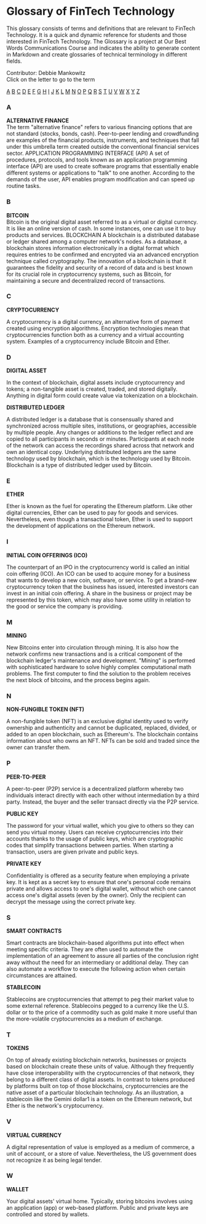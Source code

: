 # Glossary of FinTech Technology
This glossary consists of terms and definitions that are relevant to FinTech Technology. It is a quick and dynamic reference for students and those interested in FinTech Technology.
The Glossary is a project at Our Best Words Communications Course and indicates the ability to generate content in Markdown and create glossaries of technical terminology in different fields.

Contributor:
Debbie Mankowitz              
Click on the letter to go to the term

[A](#a) [B](#b) [C](#c) [D](#d) [E](#e) [F](#f) [G](#g) [H](#h) [I](#i) [J](#j) [K](#k) [L](#l) [M](#m) [N](#n) [O](#o) [P](#p) [Q](#q) [R](#r) [S](#s) [T](#t) [U](#u) [V](#v) [W](#w) [X](#x) [Y](#y) [Z](#z)

### A
**ALTERNATIVE FINANCE**  
The term "alternative finance" refers to various financing options that are not standard (stocks, bonds, cash). Peer-to-peer lending and crowdfunding are examples of the financial products, instruments, and techniques that fall under this umbrella term created outside the conventional financial services sector.
APPLICATION PROGRAMMING INTERFACE (API)
A set of procedures, protocols, and tools known as an application programming interface (API) are used to create software programs that essentially enable different systems or applications to "talk" to one another. According to the demands of the user, API enables program modification and can speed up routine tasks.

### B
**BITCOIN**  
Bitcoin is the original digital asset referred to as a virtual or digital currency. It is like an online version of cash. In some instances, one can use it to buy products and services.
BLOCKCHAIN
A blockchain is a distributed database or ledger shared among a computer network's nodes. As a database, a blockchain stores information electronically in a digital format which requires entries to be confirmed and encrypted via an advanced encryption technique called cryptography. The innovation of a blockchain is that it guarantees the fidelity and security of a record of data and is best known for its crucial role in cryptocurrency systems, such as Bitcoin, for maintaining a secure and decentralized record of transactions.

### C
**CRYPTOCURRENCY**

A cryptocurrency is a digital currency, an alternative form of payment created using encryption algorithms. Encryption technologies mean that cryptocurrencies function both as a currency and a virtual accounting system. Examples of a cryptocurrency include Bitcoin and Ether.

### D
**DIGITAL ASSET**

In the context of blockchain, digital assets include cryptocurrency and tokens; a non-tangible asset is created, traded, and stored digitally. Anything in digital form could create value via tokenization on a blockchain.


**DISTRIBUTED LEDGER**

A distributed ledger is a database that is consensually shared and synchronized across multiple sites, institutions, or geographies, accessible by multiple people. Any changes or additions to the ledger reflect and are copied to all participants in seconds or minutes. Participants at each node of the network can access the recordings shared across that network and own an identical copy.
Underlying distributed ledgers are the same technology used by blockchain, which is the technology used by Bitcoin. Blockchain is a type of distributed ledger used by Bitcoin.

### E

**ETHER**

Ether is known as the fuel for operating the Ethereum platform. Like other digital currencies, Ether can be used to pay for goods and services. Nevertheless, even though a transactional token, Ether is used to support the development of applications on the Ethereum network.


### I

**INITIAL COIN OFFERINGS (ICO)**

The counterpart of an IPO in the cryptocurrency world is called an initial coin offering (ICO). An ICO can be used to acquire money for a business that wants to develop a new coin, software, or service.
To get a brand-new cryptocurrency token that the business has issued, interested investors can invest in an initial coin offering. A share in the business or project may be represented by this token, which may also have some utility in relation to the good or service the company is providing.

### M

**MINING**

New Bitcoins enter into circulation through mining. It is also how the network confirms new transactions and is a critical component of the blockchain ledger's maintenance and development. "Mining" is performed with sophisticated hardware to solve highly complex computational math problems. The first computer to find the solution to the problem receives the next block of bitcoins, and the process begins again.


### N

**NON-FUNGIBLE TOKEN (NFT)**

A non-fungible token (NFT) is an exclusive digital identity used to verify ownership and authenticity and cannot be duplicated, replaced, divided, or added to an open blockchain, such as Ethereum's. The blockchain contains information about who owns an NFT. NFTs can be sold and traded since the owner can transfer them.

### P

**PEER-TO-PEER**

A peer-to-peer (P2P) service is a decentralized platform whereby two individuals interact directly with each other without intermediation by a third party. Instead, the buyer and the seller transact directly via the P2P service.

**PUBLIC KEY**

The password for your virtual wallet, which you give to others so they can send you virtual money. Users can receive cryptocurrencies into their accounts thanks to the usage of public keys, which are cryptographic codes that simplify transactions between parties.
When starting a transaction, users are given private and public keys.

**PRIVATE KEY**

Confidentiality is offered as a security feature when employing a private key. It is kept as a secret key to ensure that one's personal code remains private and allows access to one's digital wallet, without which one cannot access one's digital assets (even by the owner). Only the recipient can decrypt the message using the correct private key.

### S

**SMART CONTRACTS**

Smart contracts are blockchain-based algorithms put into effect when meeting specific criteria. They are often used to automate the implementation of an agreement to assure all parties of the conclusion right away without the need for an intermediary or additional delay. They can also automate a workflow to execute the following action when certain circumstances are attained.

**STABLECOIN**

Stablecoins are cryptocurrencies that attempt to peg their market value to some external reference.
Stablecoins pegged to a currency like the U.S. dollar or to the price of a commodity such as gold make it more useful than the more-volatile cryptocurrencies as a medium of exchange.

### T

**TOKENS**

On top of already existing blockchain networks, businesses or projects based on blockchain create these units of value. Although they frequently have close interoperability with the cryptocurrencies of that network, they belong to a different class of digital assets. In contrast to tokens produced by platforms built on top of those blockchains, cryptocurrencies are the native asset of a particular blockchain technology. As an illustration, a stablecoin like the Gemini dollar1 is a token on the Ethereum network, but Ether is the network's cryptocurrency.

### V

**VIRTUAL CURRENCY**

A digital representation of value is employed as a medium of commerce, a unit of account, or a store of value. Nevertheless, the US government does not recognize it as being legal tender.

### W

**WALLET**

Your digital assets' virtual home. Typically, storing bitcoins involves using an application (app) or web-based platform. Public and private keys are controlled and stored by wallets.
